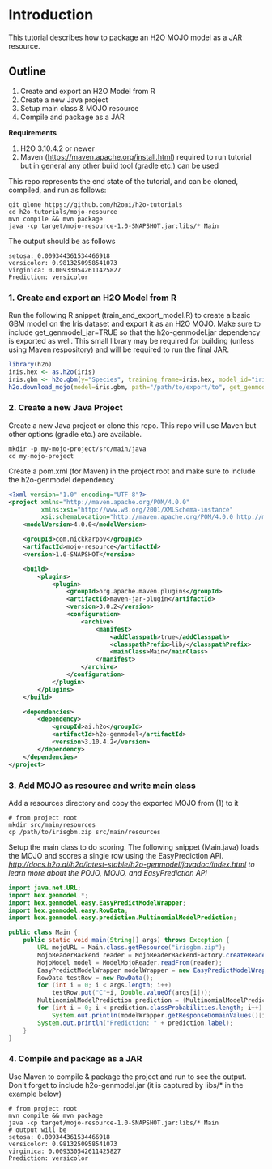 # Introduction

This tutorial describes how to package an H2O MOJO model as a JAR resource.

## Outline

1. Create and export an H2O Model from R
2. Create a new Java project
3. Setup main class & MOJO resource
4. Compile and package as a JAR

**Requirements**
1. H2O 3.10.4.2 or newer
2. Maven (https://maven.apache.org/install.html) required to run tutorial but in general any other build tool (gradle etc.) can be used

This repo represents the end state of the tutorial, and can be cloned, compiled, and run as follows:

    git glone https://github.com/h2oai/h2o-tutorials
    cd h2o-tutorials/mojo-resource
    mvn compile && mvn package
    java -cp target/mojo-resource-1.0-SNAPSHOT.jar:libs/* Main
    
The output should be as follows

    setosa: 0.009344361534466918
    versicolor: 0.9813250958541073
    virginica: 0.009330542611425827
    Prediction: versicolor

### 1. Create and export an H2O Model from R

Run the following R snippet (train_and_export_model.R) to create a basic GBM model on the Iris dataset and export it as an H2O MOJO.
Make sure to include get_genmodel_jar=TRUE so that the h2o-genmodel.jar dependency is exported as well. 
This small library may be required for building (unless using Maven respository) and will be required to run the final JAR. 

```r
library(h2o)
iris.hex <- as.h2o(iris)
iris.gbm <- h2o.gbm(y="Species", training_frame=iris.hex, model_id="irisgbm")
h2o.download_mojo(model=iris.gbm, path="/path/to/export/to", get_genmodel_jar = TRUE)
```
    
### 2. Create a new Java Project

Create a new Java project or clone this repo. This repo will use Maven but other options (gradle etc.) are available.

```
mkdir -p my-mojo-project/src/main/java
cd my-mojo-project
```

Create a pom.xml (for Maven) in the project root and make sure to include the h2o-genmodel dependency

```xml
<?xml version="1.0" encoding="UTF-8"?>
<project xmlns="http://maven.apache.org/POM/4.0.0"
         xmlns:xsi="http://www.w3.org/2001/XMLSchema-instance"
         xsi:schemaLocation="http://maven.apache.org/POM/4.0.0 http://maven.apache.org/xsd/maven-4.0.0.xsd">
    <modelVersion>4.0.0</modelVersion>

    <groupId>com.nickkarpov</groupId>
    <artifactId>mojo-resource</artifactId>
    <version>1.0-SNAPSHOT</version>

    <build>
        <plugins>
            <plugin>
                <groupId>org.apache.maven.plugins</groupId>
                <artifactId>maven-jar-plugin</artifactId>
                <version>3.0.2</version>
                <configuration>
                    <archive>
                        <manifest>
                            <addClasspath>true</addClasspath>
                            <classpathPrefix>lib/</classpathPrefix>
                            <mainClass>Main</mainClass>
                        </manifest>
                    </archive>
                </configuration>
            </plugin>
        </plugins>
    </build>

    <dependencies>
        <dependency>
            <groupId>ai.h2o</groupId>
            <artifactId>h2o-genmodel</artifactId>
            <version>3.10.4.2</version>
        </dependency>
    </dependencies>
</project>
```

### 3. Add MOJO as resource and write main class

Add a resources directory and copy the exported MOJO from (1) to it

```
# from project root
mkdir src/main/resources
cp /path/to/irisgbm.zip src/main/resources
```

Setup the main class to do scoring. The following snippet (Main.java) loads the MOJO and scores a single row using the EasyPrediction API. 
*http://docs.h2o.ai/h2o/latest-stable/h2o-genmodel/javadoc/index.html to learn more about the POJO, MOJO, and EasyPrediction API*

```java
import java.net.URL;
import hex.genmodel.*;
import hex.genmodel.easy.EasyPredictModelWrapper;
import hex.genmodel.easy.RowData;
import hex.genmodel.easy.prediction.MultinomialModelPrediction;

public class Main {
    public static void main(String[] args) throws Exception {
        URL mojoURL = Main.class.getResource("irisgbm.zip");
        MojoReaderBackend reader = MojoReaderBackendFactory.createReaderBackend(mojoURL, MojoReaderBackendFactory.CachingStrategy.MEMORY);
        MojoModel model = ModelMojoReader.readFrom(reader);
        EasyPredictModelWrapper modelWrapper = new EasyPredictModelWrapper(model);
        RowData testRow = new RowData();
        for (int i = 0; i < args.length; i++)
            testRow.put("C"+i, Double.valueOf(args[i]));
        MultinomialModelPrediction prediction = (MultinomialModelPrediction) modelWrapper.predict(testRow);
        for (int i = 0; i < prediction.classProbabilities.length; i++)
            System.out.println(modelWrapper.getResponseDomainValues()[i] + ": "+ prediction.classProbabilities[i]);
        System.out.println("Prediction: " + prediction.label);
    }
}
```

### 4. Compile and package as a JAR

Use Maven to compile & package the project and run to see the output. Don't forget to include h2o-genmodel.jar (it is captured by libs/* in the example below)

```
# from project root
mvn compile && mvn package
java -cp target/mojo-resource-1.0-SNAPSHOT.jar:libs/* Main
# output will be 
setosa: 0.009344361534466918
versicolor: 0.9813250958541073
virginica: 0.009330542611425827
Prediction: versicolor
```